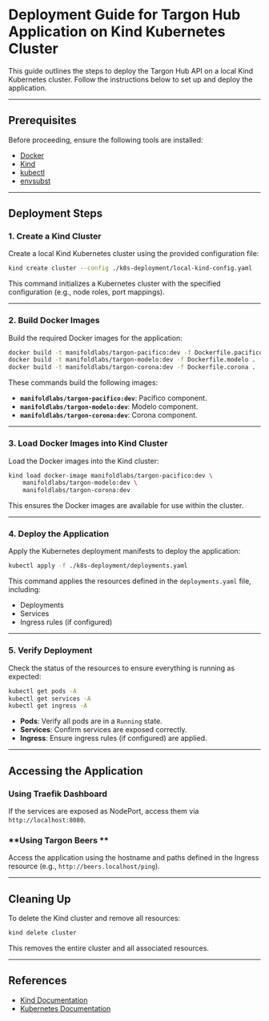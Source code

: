 # Deployment Guide for Targon Hub Application on Kind Kubernetes Cluster

This guide outlines the steps to deploy the Targon Hub API on a local Kind Kubernetes cluster. Follow the instructions below to set up and deploy the application.

---

## **Prerequisites**

Before proceeding, ensure the following tools are installed:

- [Docker](https://docs.docker.com/get-docker/)
- [Kind](https://kind.sigs.k8s.io/)
- [kubectl](https://kubernetes.io/docs/tasks/tools/install-kubectl/)
- [envsubst](https://command-not-found.com/envsubst)

---

## **Deployment Steps**

### **1. Create a Kind Cluster**

Create a local Kind Kubernetes cluster using the provided configuration file:

```bash
kind create cluster --config ./k8s-deployment/local-kind-config.yaml
```

This command initializes a Kubernetes cluster with the specified configuration (e.g., node roles, port mappings).

---

### **2. Build Docker Images**

Build the required Docker images for the application:

```bash
docker build -t manifoldlabs/targon-pacifico:dev -f Dockerfile.pacifico .
docker build -t manifoldlabs/targon-modelo:dev -f Dockerfile.modelo .
docker build -t manifoldlabs/targon-corona:dev -f Dockerfile.corona .
```

These commands build the following images:
- **`manifoldlabs/targon-pacifico:dev`**: Pacifico component.
- **`manifoldlabs/targon-modelo:dev`**: Modelo component.
- **`manifoldlabs/targon-corona:dev`**: Corona component.

---

### **3. Load Docker Images into Kind Cluster**

Load the Docker images into the Kind cluster:

```bash
kind load docker-image manifoldlabs/targon-pacifico:dev \
    manifoldlabs/targon-modelo:dev \
    manifoldlabs/targon-corona:dev
```

This ensures the Docker images are available for use within the cluster.

---

### **4. Deploy the Application**

Apply the Kubernetes deployment manifests to deploy the application:

```bash
kubectl apply -f ./k8s-deployment/deployments.yaml
```

This command applies the resources defined in the `deployments.yaml` file, including:
- Deployments
- Services
- Ingress rules (if configured)

---

### **5. Verify Deployment**

Check the status of the resources to ensure everything is running as expected:

```bash
kubectl get pods -A
kubectl get services -A
kubectl get ingress -A
```

- **Pods**: Verify all pods are in a `Running` state.
- **Services**: Confirm services are exposed correctly.
- **Ingress**: Ensure ingress rules (if configured) are applied.

---

## **Accessing the Application**

### **Using Traefik Dashboard**
If the services are exposed as NodePort, access them via `http://localhost:8080`.

### **Using Targon Beers **
Access the application using the hostname and paths defined in the Ingress resource (e.g., `http://beers.localhost/ping`).

---

## **Cleaning Up**

To delete the Kind cluster and remove all resources:

```bash
kind delete cluster
```

This removes the entire cluster and all associated resources.

---

## **References**

- [Kind Documentation](https://kind.sigs.k8s.io/)
- [Kubernetes Documentation](https://kubernetes.io/docs/)
